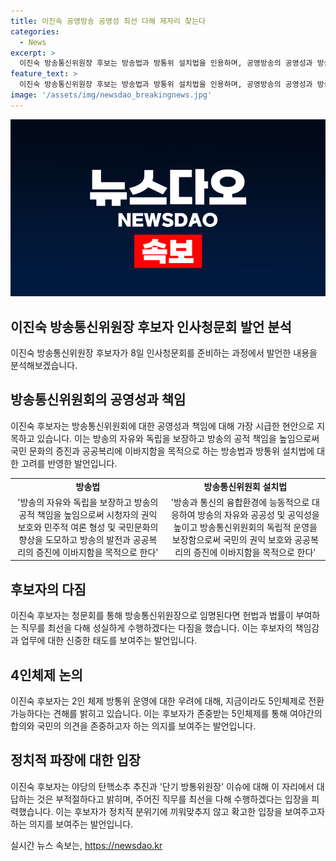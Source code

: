 ```yaml
---
title: 이진숙 공영방송 공영성 최선 다해 제자리 찾는다
categories:
  - News
excerpt: >
  이진숙 방송통신위원장 후보는 방송법과 방통위 설치법을 인용하며, 공영방송의 공영성과 방송의 자유와 독립을 강조했다. 또한, 취임 후에도 야당의 탄핵소추 추진과 단기간 체제 우려에 대해 직접적으로 답변하지는 않았으나, 5인체제 가능성을 언급하며 국민 여론에 따라 과제를 수행할 의지를 강조했다.
feature_text: >
  이진숙 방송통신위원장 후보는 방송법과 방통위 설치법을 인용하며, 공영방송의 공영성과 방송의 자유와 독립을 강조했다. 또한, 취임 후에도 야당의 탄핵소추 추진과 단기간 체제 우려에 대해 직접적으로 답변하지는 않았으나, 5인체제 가능성을 언급하며 국민 여론에 따라 과제를 수행할 의지를 강조했다.
image: '/assets/img/newsdao_breakingnews.jpg'
---
```


<p><img src="/assets/img/newsdao_breakingnews.jpg" alt="pcversion 속보" /></p>

<h2 data-ke-size="size26">이진숙 방송통신위원장 후보자 인사청문회 발언 분석</h2>

<p data-ke-size="size16">이진숙 방송통신위원장 후보자가 8일 인사청문회를 준비하는 과정에서 발언한 내용을 분석해보겠습니다.</p>

<h2>방송통신위원회의 공영성과 책임</h2>

<p data-ke-size="size16">이진숙 후보자는 방송통신위원회에 대한 공영성과 책임에 대해 가장 시급한 현안으로 지목하고 있습니다. 이는 방송의 자유와 독립을 보장하고 방송의 공적 책임을 높임으로써 국민 문화의 증진과 공공복리에 이바지함을 목적으로 하는 방송법과 방통위 설치법에 대한 고려를 반영한 발언입니다.</p>

<table>
  <tr>
    <td style="text-align: center; height: 17px;"><b>방송법</b></td>
    <td style="text-align: center; height: 17px;"><b>방송통신위원회 설치법</b></td>
  </tr>
  <tr>
    <td style="text-align: center; height: 17px;">'방송의 자유와 독립을 보장하고 방송의 공적 책임을 높임으로써 시청자의 권익 보호와 민주적 여론 형성 및 국민문화의 향상을 도모하고 방송의 발전과 공공복리의 증진에 이바지함을 목적으로 한다'</td>
    <td style="text-align: center; height: 17px;">'방송과 통신의 융합환경에 능동적으로 대응하여 방송의 자유와 공공성 및 공익성을 높이고 방송통신위원회의 독립적 운영을 보장함으로써 국민의 권익 보호와 공공복리의 증진에 이바지함을 목적으로 한다'</td>
  </tr>
</table>

<h2>후보자의 다짐</h2>

<p data-ke-size="size16">이진숙 후보자는 청문회를 통해 방송통신위원장으로 임명된다면 헌법과 법률이 부여하는 직무를 최선을 다해 성실하게 수행하겠다는 다짐을 했습니다. 이는 후보자의 책임감과 업무에 대한 신중한 태도를 보여주는 발언입니다.</p>

<h2>4인체제 논의</h2>

<p data-ke-size="size16">이진숙 후보자는 2인 체제 방통위 운영에 대한 우려에 대해, 지금이라도 5인체제로 전환 가능하다는 견해를 밝히고 있습니다. 이는 후보자가 존중받는 5인체제를 통해 여야간의 합의와 국민의 의견을 존중하고자 하는 의지를 보여주는 발언입니다.</p>

<h2>정치적 파장에 대한 입장</h2>

<p data-ke-size="size16">이진숙 후보자는 야당의 탄핵소추 추진과 '단기 방통위원장' 이슈에 대해 이 자리에서 대답하는 것은 부적절하다고 밝히며, 주어진 직무를 최선을 다해 수행하겠다는 입장을 피력했습니다. 이는 후보자가 정치적 분위기에 끼워맞추지 않고 확고한 입장을 보여주고자 하는 의지를 보여주는 발언입니다.</p>
실시간 뉴스 속보는, <a href="https://newsdao.kr" rel="dofollow">https://newsdao.kr</a>


